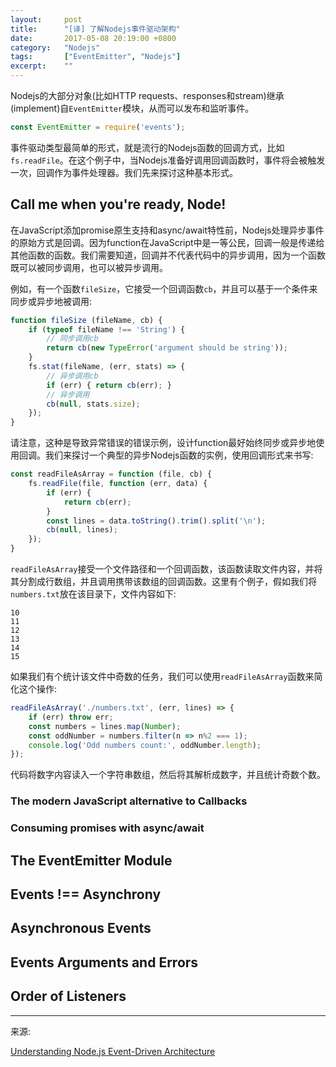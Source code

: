 ```yaml
---
layout:     post
title:      "[译] 了解Nodejs事件驱动架构"
date:       2017-05-08 20:19:00 +0800
category:   "Nodejs"
tags:       ["EventEmitter", "Nodejs"]
excerpt:    ""
---
```


Nodejs的大部分对象(比如HTTP requests、responses和stream)继承(implement)自`EventEmitter`模块，从而可以发布和监听事件。

```javascript
const EventEmitter = require('events');
```

事件驱动类型最简单的形式，就是流行的Nodejs函数的回调方式，比如`fs.readFile`。在这个例子中，当Nodejs准备好调用回调函数时，事件将会被触发一次，回调作为事件处理器。我们先来探讨这种基本形式。

## Call me when you're ready, Node!

在JavaScript添加promise原生支持和async/await特性前，Nodejs处理异步事件的原始方式是回调。因为function在JavaScript中是一等公民，回调一般是传递给其他函数的函数。我们需要知道，回调并不代表代码中的异步调用，因为一个函数既可以被同步调用，也可以被异步调用。

例如，有一个函数`fileSize`，它接受一个回调函数`cb`，并且可以基于一个条件来同步或异步地被调用:

```javascript
function fileSize (fileName, cb) {
    if (typeof fileName !== 'String') {
        // 同步调用cb
        return cb(new TypeError('argument should be string'));
    }
    fs.stat(fileName, (err, stats) => {
        // 异步调用cb
        if (err) { return cb(err); }
        // 异步调用
        cb(null, stats.size);
    });
}
```

请注意，这种是导致异常错误的错误示例，设计function最好始终同步或异步地使用回调。我们来探讨一个典型的异步Nodejs函数的实例，使用回调形式来书写:

```javascript
const readFileAsArray = function (file, cb) {
    fs.readFile(file, function (err, data) {
        if (err) {
            return cb(err);
        }
        const lines = data.toString().trim().split('\n');
        cb(null, lines);
    });
}
```

`readFileAsArray`接受一个文件路径和一个回调函数，该函数读取文件内容，并将其分割成行数组，并且调用携带该数组的回调函数。这里有个例子，假如我们将`numbers.txt`放在该目录下，文件内容如下:

```
10
11
12
13
14
15
```

如果我们有个统计该文件中奇数的任务，我们可以使用`readFileAsArray`函数来简化这个操作:

```javascript
readFileAsArray('./numbers.txt', (err, lines) => {
    if (err) throw err;
    const numbers = lines.map(Number);
    const oddNumber = numbers.filter(n => n%2 === 1);
    console.log('Odd numbers count:', oddNumber.length);
});
```

代码将数字内容读入一个字符串数组，然后将其解析成数字，并且统计奇数个数。


### The modern JavaScript alternative to Callbacks

### Consuming promises with async/await

## The EventEmitter Module

## Events !== Asynchrony

## Asynchronous Events

## Events Arguments and Errors

## Order of Listeners


----
来源:

[Understanding Node.js Event-Driven Architecture](https://medium.freecodecamp.com/understanding-node-js-event-driven-architecture-223292fcbc2d)
